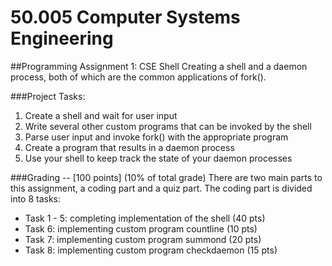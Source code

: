 # 50.005 Computer Systems Engineering
##Programming Assignment 1: CSE Shell
Creating a shell and a daemon process, both of which are the common applications of fork().

 
###Project Tasks: 
1. Create a shell and wait for user input
2. Write several other custom programs that can be invoked by the shell
3. Parse user input and invoke fork() with the appropriate program
4. Create a program that results in a daemon process 
5. Use your shell to keep track the state of your daemon processes 


###Grading -- [100 points] (10% of total grade)
There are two main parts to this assignment, a coding part and a quiz part. The coding part is divided into 8 tasks: 
- Task 1 - 5: completing implementation of the shell (40 pts) 
- Task 6: implementing custom program countline (10 pts)
- Task 7: implementing custom program summond (20 pts)
- Task 8: implementing custom program checkdaemon (15 pts)

